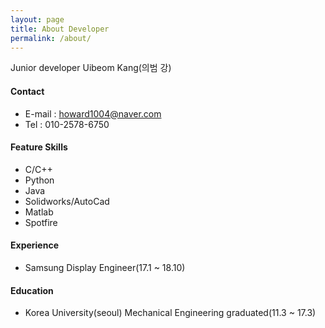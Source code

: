 ```yaml
---
layout: page
title: About Developer
permalink: /about/
---
```


Junior developer
Uibeom Kang(의범 강)

#### Contact
- E-mail : howard1004@naver.com
- Tel : 010-2578-6750

#### Feature Skills
- C/C++
- Python
- Java
- Solidworks/AutoCad
- Matlab
- Spotfire

#### Experience
- Samsung Display Engineer(17.1 ~ 18.10)

#### Education
- Korea University(seoul) Mechanical Engineering graduated(11.3 ~ 17.3)